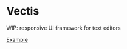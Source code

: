 # Vectis
WIP: responsive UI framework for text editors

[Example](https://www.youtube.com/watch?v=I5P2YzpZCSQ)
